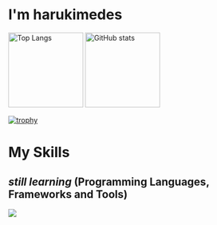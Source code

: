 # I'm harukimedes

<p align="left"> 
  <img alt="Top Langs" height="150px" src="https://github-readme-stats.vercel.app/api/top-langs/?username=sasaharukimedes&layout=compact&count_private=true&show_icons=true&theme=tokyonight" />

  <img alt="GitHub stats" height="150px" src="https://github-readme-stats.vercel.app/api?username=sasaharukimedes&theme=tokyonight&show_icons=true" />

</p>

[![trophy](https://github-profile-trophy.vercel.app/?username=sasaharukimedes&theme=tokyonight&column=7
)](https://github.com/ryo-ma/github-profile-trophy)

# My Skills 
## *still learning* (Programming Languages, Frameworks and Tools)

<img src="https://skillicons.dev/icons?i=html,css,ruby,rails,js,typescript,supabase,deno,vercel,tailwind,bootstrap,react,nextjs,nodejs,postgres,github,vscode, linux, astro, cloudflare" /> <br />

  
